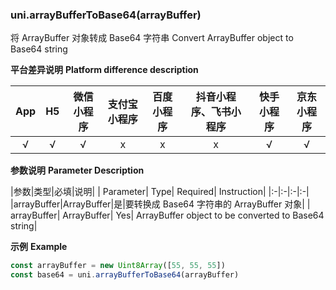 
### uni.arrayBufferToBase64(arrayBuffer)

将 ArrayBuffer 对象转成 Base64 字符串
Convert ArrayBuffer object to Base64 string

**平台差异说明**
**Platform difference description**

|App|H5|微信小程序|支付宝小程序|百度小程序|抖音小程序、飞书小程序|快手小程序|京东小程序|
|:-:|:-:|:-:|:-:|:-:|:-:|:-:|:-:|
|√|√|√|x|x|x|√|√|

**参数说明**
**Parameter Description**

|参数|类型|必填|说明|
| Parameter| Type| Required| Instruction|
|:-|:-|:-|:-|
|arrayBuffer|ArrayBuffer|是|要转换成 Base64 字符串的 ArrayBuffer 对象|
| arrayBuffer| ArrayBuffer| Yes| ArrayBuffer object to be converted to Base64 string|

**示例**
**Example**

```javascript
const arrayBuffer = new Uint8Array([55, 55, 55])
const base64 = uni.arrayBufferToBase64(arrayBuffer)
```